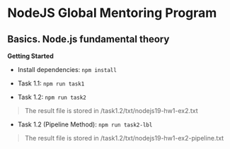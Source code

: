 # NodeJS Global Mentoring Program

## Basics. Node.js fundamental theory

**Getting Started**

- Install dependencies:
`npm install`

- Task 1.1:
`npm run task1`

- Task 1.2:
`npm run task2`
> The result file is stored in /task1.2/txt/nodejs19-hw1-ex2.txt

- Task 1.2 (Pipeline Method):
`npm run task2-lbl`
> The result file is stored in /task1.2/txt/nodejs19-hw1-ex2-pipeline.txt